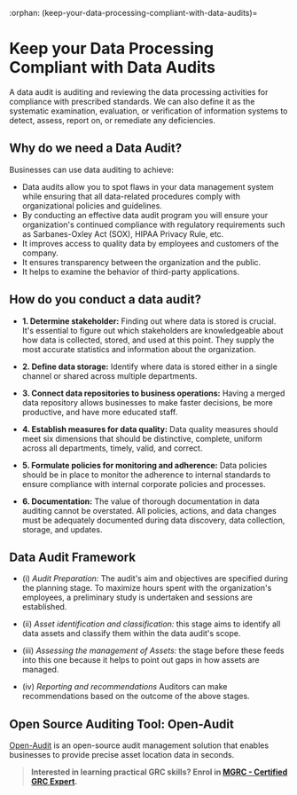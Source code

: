 :orphan:
(keep-your-data-processing-compliant-with-data-audits)=

# Keep your Data Processing Compliant with Data Audits

A data audit is auditing and reviewing the data processing activities for compliance with prescribed standards. We can also define it as the systematic examination, evaluation, or verification of information systems to detect, assess, report on, or remediate any deficiencies.

## Why do we need a Data Audit?

Businesses can use data auditing to achieve:

- Data audits allow you to spot flaws in your data management system while ensuring that all data-related procedures comply with organizational policies and guidelines.
- By conducting an effective data audit program you will ensure your organization's continued compliance with regulatory requirements such as Sarbanes-Oxley Act (SOX), HIPAA Privacy Rule, etc.
- It improves access to quality data by employees and customers of the company.
- It ensures transparency between the organization and the public.
- It helps to examine the behavior of third-party applications.

## How do you conduct a data audit?

- **1. Determine stakeholder:** Finding out where data is stored is crucial. It's essential to figure out which stakeholders are knowledgeable about how data is collected, stored, and used at this point. They supply the most accurate statistics and information about the organization.

- **2. Define data storage:** Identify where data is stored either in a single channel or shared across multiple departments.

- **3. Connect data repositories to business operations:** Having a merged data repository allows businesses to make faster decisions, be more productive, and have more educated staff.

- **4. Establish measures for data quality:** Data quality measures should meet six dimensions that should be distinctive, complete, uniform across all departments, timely, valid, and correct.

- **5. Formulate policies for monitoring and adherence:** Data policies should be in place to monitor the adherence to internal standards to ensure compliance with internal corporate policies and processes.

- **6. Documentation:** The value of thorough documentation in data auditing cannot be overstated. All policies, actions, and data changes must be adequately documented during data discovery, data collection, storage, and updates.

## Data Audit Framework

- (i) _Audit Preparation:_ The audit's aim and objectives are specified during the planning stage. To maximize hours spent with the organization's employees, a preliminary study is undertaken and sessions are established.

- (ii) _Asset identification and classification:_ this stage aims to identify all data assets and classify them within the data audit's scope.

- (iii) _Assessing the management of Assets:_ the stage before these feeds into this one because it helps to point out gaps in how assets are managed.
- (iv) _Reporting and recommendations_ Auditors can make recommendations based on the outcome of the above stages.

## Open Source Auditing Tool: Open-Audit

[Open-Audit](https://www.open-audit.org/) is an open-source audit management solution that enables businesses to provide precise asset location data in seconds.

> **Interested in learning practical GRC skills? Enrol in [MGRC - Certified GRC Expert](https://www.mosse-institute.com/certifications/mgrc-certified-grc-practitioner.html).**
